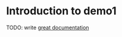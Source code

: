 # Introduction to demo1

TODO: write [great documentation](http://jacobian.org/writing/what-to-write/)
